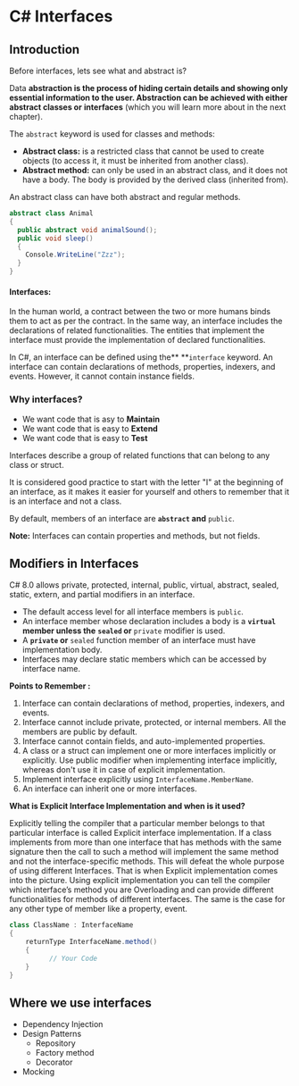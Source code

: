 # C# Interfaces

## Introduction

Before interfaces, lets see what and abstract is?

Data ****abstraction** is the process of hiding certain details and showing only essential information to the user.
Abstraction can be achieved with either** ****abstract classes** or** **interfaces** (which you will learn more about in the next chapter).

The `abstract` keyword is used for classes and methods:

* **Abstract class:** is a restricted class that cannot be used to create objects (to access it, it must be inherited from another class).
* **Abstract method:** can only be used in an abstract class, and it does not have a body. The body is provided by the derived class (inherited from).

An abstract class can have both abstract and regular methods.

```csharp
abstract class Animal 
{
  public abstract void animalSound();
  public void sleep() 
  {
    Console.WriteLine("Zzz");
  }
}
```

#### Interfaces:

In the human world, a contract between the two or more humans binds them to act as per the contract. In the same way, an interface includes the declarations of related functionalities. The entities that implement the interface must provide the implementation of declared functionalities.

In C#, an interface can be defined using the** **`interface` keyword. An interface can contain declarations of methods, properties, indexers, and events. However, it cannot contain instance fields.

### Why interfaces?

* We want code that is asy to **Maintain**
* We want code that is easy to **Extend**
* We want code that is easy to **Test**

Interfaces describe a group of related functions that can belong to any class or struct.

It is considered good practice to start with the letter "I" at the beginning of an interface, as it makes it easier for yourself and others to remember that it is an interface and not a class.

By default, members of an interface are **`abstract` and** `public`.

**Note:** Interfaces can contain properties and methods, but not fields.


## Modifiers in Interfaces

C# 8.0 allows private, protected, internal, public, virtual, abstract, sealed, static, extern, and partial modifiers in an interface.

* The default access level for all interface members is `public`.
* An interface member whose declaration includes a body is a **`virtual` member unless the** **`sealed` or** `private` modifier is used.
* A **`private` or** `sealed` function member of an interface must have implementation body.
* Interfaces may declare static members which can be accessed by interface name.

**Points to Remember :**

1. Interface can contain declarations of method, properties, indexers, and events.
2. Interface cannot include private, protected, or internal members. All the members are public by default.
3. Interface cannot contain fields, and auto-implemented properties.
4. A class or a struct can implement one or more interfaces implicitly or explicitly. Use public modifier when implementing interface implicitly, whereas don't use it in case of explicit implementation.
5. Implement interface explicitly using `InterfaceName.MemberName`.
6. An interface can inherit one or more interfaces.

**What is Explicit Interface Implementation and when is it used?**

Explicitly telling the compiler that a particular member belongs to that particular interface is called Explicit interface implementation. 
If a class implements from more than one interface that has methods with the same signature then the call to such a method will implement the same method and not the interface-specific methods. This will defeat the whole purpose of using different Interfaces. That is when Explicit implementation comes into the picture. Using explicit implementation you can tell the compiler which interface’s method you are Overloading and can provide different functionalities for methods of different interfaces. The same is the case for any other type of member like a property, event.

```csharp
class ClassName : InterfaceName
{
    returnType InterfaceName.method()
    { 
          // Your Code 
    }
}
```  
## Where we use interfaces  
* Dependency Injection  
* Design Patterns  
  * Repository  
  * Factory method  
  * Decorator  
* Mocking  

